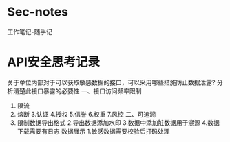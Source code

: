 # Sec-notes
工作笔记-随手记

# API安全思考记录
关于单位内部对于可以获取敏感数据的接口，可以采用哪些措施防止数据泄露?
分析清楚此接口暴露的必要性
一、接口访问频率限制
1. 限流
2. 熔断
3.认证
4.授权
5.信誉
6.权重
7.风控
二、可追溯
1. 限制数据导出格式
2.导出数据添加水印
3.数据中添加脏数据用于溯源
4.数据下载需要有日志
   数据展示
1.敏感数据需要校验后打码处理
